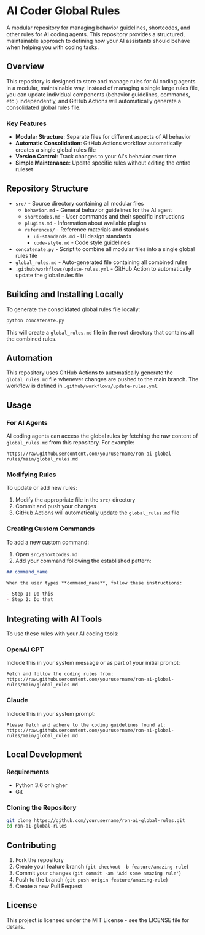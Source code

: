 # AI Coder Global Rules

A modular repository for managing behavior guidelines, shortcodes, and other rules for AI coding agents. This repository provides a structured, maintainable approach to defining how your AI assistants should behave when helping you with coding tasks.

## Overview

This repository is designed to store and manage rules for AI coding agents in a modular, maintainable way. Instead of managing a single large rules file, you can update individual components (behavior guidelines, commands, etc.) independently, and GitHub Actions will automatically generate a consolidated global rules file.

### Key Features

- **Modular Structure**: Separate files for different aspects of AI behavior
- **Automatic Consolidation**: GitHub Actions workflow automatically creates a single global rules file
- **Version Control**: Track changes to your AI's behavior over time
- **Simple Maintenance**: Update specific rules without editing the entire ruleset

## Repository Structure

- `src/` - Source directory containing all modular files
  - `behavior.md` - General behavior guidelines for the AI agent
  - `shortcodes.md` - User commands and their specific instructions
  - `plugins.md` - Information about available plugins
  - `references/` - Reference materials and standards
    - `ui-standards.md` - UI design standards
    - `code-style.md` - Code style guidelines
- `concatenate.py` - Script to combine all modular files into a single global rules file
- `global_rules.md` - Auto-generated file containing all combined rules
- `.github/workflows/update-rules.yml` - GitHub Action to automatically update the global rules file

## Building and Installing Locally

To generate the consolidated global rules file locally:

```bash
python concatenate.py
```

This will create a `global_rules.md` file in the root directory that contains all the combined rules.

## Automation

This repository uses GitHub Actions to automatically generate the `global_rules.md` file whenever changes are pushed to the main branch. The workflow is defined in `.github/workflows/update-rules.yml`.

## Usage

### For AI Agents

AI coding agents can access the global rules by fetching the raw content of `global_rules.md` from this repository. For example:

```
https://raw.githubusercontent.com/yourusername/ron-ai-global-rules/main/global_rules.md
```

### Modifying Rules

To update or add new rules:

1. Modify the appropriate file in the `src/` directory
2. Commit and push your changes
3. GitHub Actions will automatically update the `global_rules.md` file

### Creating Custom Commands

To add a new custom command:

1. Open `src/shortcodes.md`
2. Add your command following the established pattern:

```markdown
## command_name

When the user types **command_name**, follow these instructions:

- Step 1: Do this
- Step 2: Do that
```

## Integrating with AI Tools

To use these rules with your AI coding tools:

### OpenAI GPT

Include this in your system message or as part of your initial prompt:

```
Fetch and follow the coding rules from: https://raw.githubusercontent.com/yourusername/ron-ai-global-rules/main/global_rules.md
```

### Claude

Include this in your system prompt:

```
Please fetch and adhere to the coding guidelines found at: https://raw.githubusercontent.com/yourusername/ron-ai-global-rules/main/global_rules.md
```

## Local Development

### Requirements

- Python 3.6 or higher
- Git

### Cloning the Repository

```bash
git clone https://github.com/yourusername/ron-ai-global-rules.git
cd ron-ai-global-rules
```

## Contributing

1. Fork the repository
2. Create your feature branch (`git checkout -b feature/amazing-rule`)
3. Commit your changes (`git commit -am 'Add some amazing rule'`)
4. Push to the branch (`git push origin feature/amazing-rule`)
5. Create a new Pull Request

## License

This project is licensed under the MIT License - see the LICENSE file for details.
